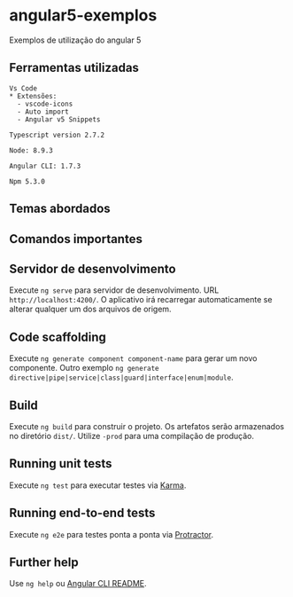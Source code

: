 # angular5-exemplos

Exemplos de utilização do angular 5

## Ferramentas utilizadas 

```
Vs Code
* Extensões:
  - vscode-icons
  - Auto import
  - Angular v5 Snippets
```

```
Typescript version 2.7.2
```

```
Node: 8.9.3
```

```
Angular CLI: 1.7.3
```

```
Npm 5.3.0
```

## Temas abordados 


## Comandos importantes


## Servidor de desenvolvimento

Execute `ng serve` para servidor de desenvolvimento. URL `http://localhost:4200/`. O aplicativo irá recarregar automaticamente se alterar qualquer um dos arquivos de origem.

## Code scaffolding

Execute `ng generate component component-name` para gerar um novo componente. Outro exemplo `ng generate directive|pipe|service|class|guard|interface|enum|module`.

## Build

Execute `ng build` para construir o projeto. Os artefatos serão armazenados no diretório `dist/`. Utilize `-prod` para uma compilação de produção.

## Running unit tests

Execute `ng test` para executar testes via [Karma](https://karma-runner.github.io).

## Running end-to-end tests

Execute `ng e2e` para testes ponta a ponta via [Protractor](http://www.protractortest.org/).

## Further help

Use `ng help` ou [Angular CLI README](https://github.com/angular/angular-cli/blob/master/README.md).
